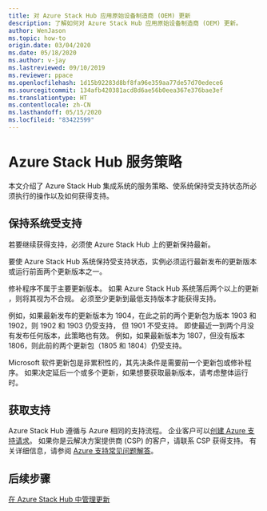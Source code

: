 ```yaml
---
title: 对 Azure Stack Hub 应用原始设备制造商 (OEM) 更新
description: 了解如何对 Azure Stack Hub 应用原始设备制造商 (OEM) 更新。
author: WenJason
ms.topic: how-to
origin.date: 03/04/2020
ms.date: 05/18/2020
ms.author: v-jay
ms.lastreviewed: 09/10/2019
ms.reviewer: ppace
ms.openlocfilehash: 1d15b92283d8bf8fa96e359aa77de57d70edece6
ms.sourcegitcommit: 134afb420381acd8d6ae56b0eea367e376bae3ef
ms.translationtype: HT
ms.contentlocale: zh-CN
ms.lasthandoff: 05/15/2020
ms.locfileid: "83422599"
---
```

# <a name="azure-stack-hub-servicing-policy"></a>Azure Stack Hub 服务策略

本文介绍了 Azure Stack Hub 集成系统的服务策略、使系统保持受支持状态所必须执行的操作以及如何获得支持。

## <a name="keep-your-system-under-support"></a>保持系统受支持

若要继续获得支持，必须使 Azure Stack Hub 上的更新保持最新。

要使 Azure Stack Hub 系统保持受支持状态，实例必须运行最新发布的更新版本或运行前面两个更新版本之一。

修补程序不属于主要更新版本。 如果 Azure Stack Hub 系统落后两个以上的更新  ，则将其视为不合规。 必须至少更新到最低支持版本才能获得支持。

例如，如果最新发布的更新版本为 1904，在此之前的两个更新包为版本 1903 和 1902，则 1902 和 1903 仍受支持， 但 1901 不受支持。 即使最近一到两个月没有发布任何版本，此策略也有效。 例如，如果最新版本为 1807，但没有版本 1806，则此前的两个更新包（1805 和 1804）仍受支持。

Microsoft 软件更新包是非累积性的，其先决条件是需要前一个更新包或修补程序。 如果决定延后一个或多个更新，如果想要获取最新版本，请考虑整体运行时。

## <a name="get-support"></a>获取支持

Azure Stack Hub 遵循与 Azure 相同的支持流程。 企业客户可以[创建 Azure 支持请求](https://support.azure.cn/zh-cn/support/support-azure/)。 如果你是云解决方案提供商 (CSP) 的客户，请联系 CSP 获得支持。 有关详细信息，请参阅 [Azure 支持常见问题解答](https://azure.cn/support/faq/)。

## <a name="next-steps"></a>后续步骤

[在 Azure Stack Hub 中管理更新](azure-stack-updates.md)

